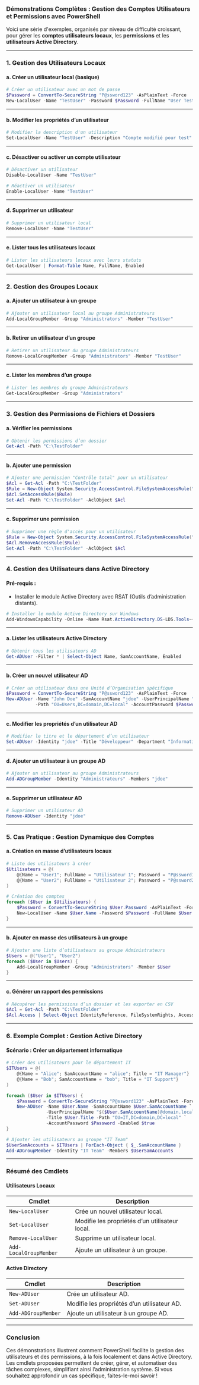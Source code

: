 ### Démonstrations Complètes : **Gestion des Comptes Utilisateurs et Permissions avec PowerShell**

Voici une série d'exemples, organisés par niveau de difficulté croissant, pour gérer les **comptes utilisateurs locaux**, les **permissions** et les **utilisateurs Active Directory**.

---

### **1. Gestion des Utilisateurs Locaux**

#### **a. Créer un utilisateur local (basique)**
```powershell
# Créer un utilisateur avec un mot de passe
$Password = ConvertTo-SecureString "P@ssword123" -AsPlainText -Force
New-LocalUser -Name "TestUser" -Password $Password -FullName "User Test" -Description "Compte utilisateur pour test"
```

---

#### **b. Modifier les propriétés d’un utilisateur**
```powershell
# Modifier la description d'un utilisateur
Set-LocalUser -Name "TestUser" -Description "Compte modifié pour test"
```

---

#### **c. Désactiver ou activer un compte utilisateur**
```powershell
# Désactiver un utilisateur
Disable-LocalUser -Name "TestUser"

# Réactiver un utilisateur
Enable-LocalUser -Name "TestUser"
```

---

#### **d. Supprimer un utilisateur**
```powershell
# Supprimer un utilisateur local
Remove-LocalUser -Name "TestUser"
```

---

#### **e. Lister tous les utilisateurs locaux**
```powershell
# Lister les utilisateurs locaux avec leurs statuts
Get-LocalUser | Format-Table Name, FullName, Enabled
```

---

### **2. Gestion des Groupes Locaux**

#### **a. Ajouter un utilisateur à un groupe**
```powershell
# Ajouter un utilisateur local au groupe Administrateurs
Add-LocalGroupMember -Group "Administrators" -Member "TestUser"
```

---

#### **b. Retirer un utilisateur d’un groupe**
```powershell
# Retirer un utilisateur du groupe Administrateurs
Remove-LocalGroupMember -Group "Administrators" -Member "TestUser"
```

---

#### **c. Lister les membres d’un groupe**
```powershell
# Lister les membres du groupe Administrateurs
Get-LocalGroupMember -Group "Administrators"
```

---

### **3. Gestion des Permissions de Fichiers et Dossiers**

#### **a. Vérifier les permissions**
```powershell
# Obtenir les permissions d’un dossier
Get-Acl -Path "C:\TestFolder"
```

---

#### **b. Ajouter une permission**
```powershell
# Ajouter une permission "Contrôle total" pour un utilisateur
$Acl = Get-Acl -Path "C:\TestFolder"
$Rule = New-Object System.Security.AccessControl.FileSystemAccessRule("TestUser", "FullControl", "Allow")
$Acl.SetAccessRule($Rule)
Set-Acl -Path "C:\TestFolder" -AclObject $Acl
```

---

#### **c. Supprimer une permission**
```powershell
# Supprimer une règle d'accès pour un utilisateur
$Rule = New-Object System.Security.AccessControl.FileSystemAccessRule("TestUser", "FullControl", "Allow")
$Acl.RemoveAccessRule($Rule)
Set-Acl -Path "C:\TestFolder" -AclObject $Acl
```

---

### **4. Gestion des Utilisateurs dans Active Directory**

#### **Pré-requis :**
- Installer le module Active Directory avec RSAT (Outils d’administration distants).

```powershell
# Installer le module Active Directory sur Windows
Add-WindowsCapability -Online -Name Rsat.ActiveDirectory.DS-LDS.Tools~~~~0.0.1.0
```

---

#### **a. Lister les utilisateurs Active Directory**
```powershell
# Obtenir tous les utilisateurs AD
Get-ADUser -Filter * | Select-Object Name, SamAccountName, Enabled
```

---

#### **b. Créer un nouvel utilisateur AD**
```powershell
# Créer un utilisateur dans une Unité d’Organisation spécifique
$Password = ConvertTo-SecureString "P@ssword123" -AsPlainText -Force
New-ADUser -Name "John Doe" -SamAccountName "jdoe" -UserPrincipalName "jdoe@domain.local" `
           -Path "OU=Users,DC=domain,DC=local" -AccountPassword $Password -Enabled $true
```

---

#### **c. Modifier les propriétés d’un utilisateur AD**
```powershell
# Modifier le titre et le département d’un utilisateur
Set-ADUser -Identity "jdoe" -Title "Développeur" -Department "Informatique"
```

---

#### **d. Ajouter un utilisateur à un groupe AD**
```powershell
# Ajouter un utilisateur au groupe Administrateurs
Add-ADGroupMember -Identity "Administrateurs" -Members "jdoe"
```

---

#### **e. Supprimer un utilisateur AD**
```powershell
# Supprimer un utilisateur AD
Remove-ADUser -Identity "jdoe"
```

---

### **5. Cas Pratique : Gestion Dynamique des Comptes**

#### **a. Création en masse d’utilisateurs locaux**
```powershell
# Liste des utilisateurs à créer
$Utilisateurs = @(
    @{Name = "User1"; FullName = "Utilisateur 1"; Password = "P@ssword1"}
    @{Name = "User2"; FullName = "Utilisateur 2"; Password = "P@ssword2"}
)

# Création des comptes
foreach ($User in $Utilisateurs) {
    $Password = ConvertTo-SecureString $User.Password -AsPlainText -Force
    New-LocalUser -Name $User.Name -Password $Password -FullName $User.FullName -Description "Compte créé par script"
}
```

---

#### **b. Ajouter en masse des utilisateurs à un groupe**
```powershell
# Ajouter une liste d’utilisateurs au groupe Administrateurs
$Users = @("User1", "User2")
foreach ($User in $Users) {
    Add-LocalGroupMember -Group "Administrators" -Member $User
}
```

---

#### **c. Générer un rapport des permissions**
```powershell
# Récupérer les permissions d’un dossier et les exporter en CSV
$Acl = Get-Acl -Path "C:\TestFolder"
$Acl.Access | Select-Object IdentityReference, FileSystemRights, AccessControlType | Export-Csv -Path "C:\PermissionsReport.csv" -NoTypeInformation
```

---

### **6. Exemple Complet : Gestion Active Directory**

#### **Scénario : Créer un département informatique**
```powershell
# Créer des utilisateurs pour le département IT
$ITUsers = @(
    @{Name = "Alice"; SamAccountName = "alice"; Title = "IT Manager"}
    @{Name = "Bob"; SamAccountName = "bob"; Title = "IT Support"}
)

foreach ($User in $ITUsers) {
    $Password = ConvertTo-SecureString "P@ssword123" -AsPlainText -Force
    New-ADUser -Name $User.Name -SamAccountName $User.SamAccountName `
               -UserPrincipalName "$($User.SamAccountName)@domain.local" `
               -Title $User.Title -Path "OU=IT,DC=domain,DC=local" `
               -AccountPassword $Password -Enabled $true
}

# Ajouter les utilisateurs au groupe "IT Team"
$UserSamAccounts = $ITUsers | ForEach-Object { $_.SamAccountName }
Add-ADGroupMember -Identity "IT Team" -Members $UserSamAccounts
```

---

### **Résumé des Cmdlets**

#### **Utilisateurs Locaux**
| Cmdlet                | Description                                    |
|-----------------------|------------------------------------------------|
| `New-LocalUser`       | Crée un nouvel utilisateur local.              |
| `Set-LocalUser`       | Modifie les propriétés d’un utilisateur local. |
| `Remove-LocalUser`    | Supprime un utilisateur local.                 |
| `Add-LocalGroupMember`| Ajoute un utilisateur à un groupe.             |

#### **Active Directory**
| Cmdlet                | Description                                    |
|-----------------------|------------------------------------------------|
| `New-ADUser`          | Crée un utilisateur AD.                        |
| `Set-ADUser`          | Modifie les propriétés d’un utilisateur AD.    |
| `Add-ADGroupMember`   | Ajoute un utilisateur à un groupe AD.          |

---

### **Conclusion**
Ces démonstrations illustrent comment PowerShell facilite la gestion des utilisateurs et des permissions, à la fois localement et dans Active Directory. Les cmdlets proposées permettent de créer, gérer, et automatiser des tâches complexes, simplifiant ainsi l’administration système. Si vous souhaitez approfondir un cas spécifique, faites-le-moi savoir !